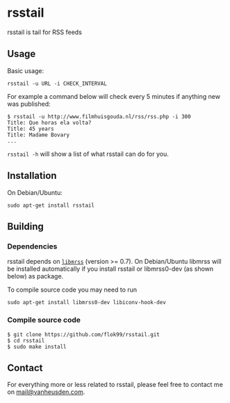 rsstail
=======
rsstail is tail for RSS feeds


## Usage

Basic usage:

```
rsstail -u URL -i CHECK_INTERVAL
```

For example a command below will check every 5 minutes if anything new was published:

```
$ rsstail -u http://www.filmhuisgouda.nl/rss/rss.php -i 300
Title: Que horas ela volta?
Title: 45 years
Title: Madame Bovary
...
```

`rsstail -h` will show a list of what rsstail can do for you.

## Installation

On Debian/Ubuntu:

```
sudo apt-get install rsstail
```

## Building

### Dependencies

rsstail depends on [`libmrss`](http://www.autistici.org/bakunin/codes.php#libmrss) (version >= 0.7).
On Debian/Ubuntu libmrss will be installed automatically if you install rsstail or libmrss0-dev (as shown below) as package.

To compile source code you may need to run

```
sudo apt-get install libmrss0-dev libiconv-hook-dev
```

### Compile source code

```
$ git clone https://github.com/flok99/rsstail.git
$ cd rsstail
$ sudo make install
```

## Contact

For everything more or less related to rsstail, please feel free to contact me on mail@vanheusden.com.
